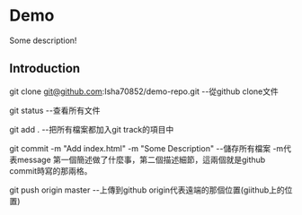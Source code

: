 # Demo

Some description!

## Introduction
git clone git@github.com:Isha70852/demo-repo.git  --從github clone文件

git status  --查看所有文件

git add .   --把所有檔案都加入git track的項目中

git commit -m "Add index.html" -m "Some Description"  --儲存所有檔案 -m代表message 第一個簡述做了什麼事，第二個描述細節，這兩個就是github commit時寫的那兩格。

git push origin master  --上傳到github origin代表遠端的那個位置(giithub上的位置)
